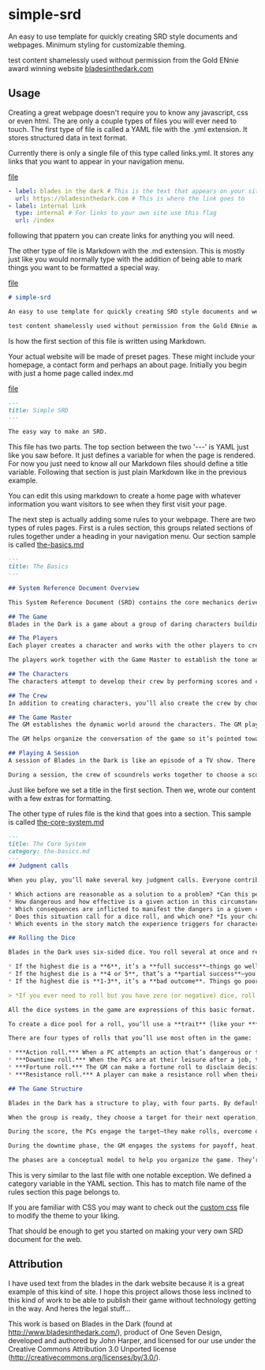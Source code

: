 # simple-srd

An easy to use template for quickly creating SRD style documents and webpages. Minimum styling for customizable theming.

test content shamelessly used without permission from the Gold ENnie award winning website [bladesinthedark.com](https://bladesinthedark.com/)

## Usage

Creating a great webpage doesn't require you to know any javascript, css or even html. The are only a couple types of files you will ever need to touch. The first type of file is called a YAML file with the .yml extension. It stores structured data in text format. 

Currently there is only a single file of this type called links.yml. It stores any links that you want to appear in your navigation menu. 

[file](https://github.com/non-binary-trees/simple-srd/blob/master/_data/links.yml)

```Yaml
- label: blades in the dark # This is the text that appears on your site for the link
  url: https://bladesinthedark.com # This is where the link goes to
- label: internal link
  type: internal # For links to your own site use this flag
  url: /index 
```

following that ppatern you can create links for anything you will need.

The other type of file is Markdown with the .md extension. This is mostly just like you would normally type with the addition of being able to mark things you want to be formatted a special way.

[file](https://github.com/non-binary-trees/simple-srd/blob/master/README.md)

```Markdown
# simple-srd

An easy to use template for quickly creating SRD style documents and webpages. Minimum styling for customizable theming.

test content shamelessly used without permission from the Gold ENnie award winning website [bladesinthedark.com](https://bladesinthedark.com/)
```

Is how the first section of this file is written using Markdown.

Your actual website will be made of preset pages. These might include your homepage, a contact form and perhaps an about page. Initially you begin with just a home page called index.md

[file](https://github.com/non-binary-trees/simple-srd/blob/master/index.md)

```Markdown
---
title: Simple SRD
---

The easy way to make an SRD.
```

This file has two parts. The top section between the two '---' is YAML just like you saw before. It just defines a variable for when the page is rendered. For now you just need to know all our Markdown files should define a title variable. Following that section is just plain Markdown like in the previous example.

You can edit this using markdown to create a home page with whatever information you want visitors to see when they first visit your page.

The next step is actually adding some rules to your webpage. There are two types of rules pages. First is a rules section, this groups related sections of rules together under a heading in your navigation menu. Our section sample is called [the-basics.md](https://github.com/non-binary-trees/simple-srd/blob/master/_rules/the-basics.md)

```Markdown
---
title: The Basics
---

## System Reference Document Overview

This System Reference Document (SRD) contains the core mechanics derived from the Blades in the Dark rpg. If you'd like to use these mechanics in your own game, see the Licensing section of this website for details.

## The Game
Blades in the Dark is a game about a group of daring characters building an enterprising crew. We play to find out if the fledgling crew can thrive amidst the teeming threats that surround it.

## The Players
Each player creates a character and works with the other players to create the crew to which their characters belong. Each player strives to bring their character to life as an interesting, daring character who reaches boldly beyond their current safety and means.

The players work together with the Game Master to establish the tone and style of the game by making judgment calls about the mechanics, dice, and consequences of actions. The players take responsibility as co-authors of the game with the GM.

## The Characters
The characters attempt to develop their crew by performing scores and contending with threats from their enemies.

## The Crew
In addition to creating characters, you’ll also create the crew by choosing which type of criminal enterprise you’re interested in exploring.

## The Game Master
The GM establishes the dynamic world around the characters. The GM plays all the non-player characters in the world by giving each one a concrete desire and preferred method of action.

The GM helps organize the conversation of the game so it’s pointed toward the interesting elements of play. The GM isn’t in charge of the story and doesn’t have to plan events ahead of time. They present interesting opportunities to the players, then follow the chain of action and consequences wherever they lead.

## Playing A Session
A session of Blades in the Dark is like an episode of a TV show. There are one or two main events, plus maybe some side-story elements, which all fit into an ongoing series. A session of play can last anywhere from two to six hours, depending on the preferences of the group.

During a session, the crew of scoundrels works together to choose a score to accomplish, then they make a few dice rolls to jump into the action of the score in progress. The PCs take actions, suffer consequences, and finish the operation (succeed or fail). Then the crew has downtime, during which they recover, pursue side-projects, and indulge their vices. After downtime, the players once again look for a new opportunity or create their own goals and pursuits, and we play to find out what happens next.
```

Just like before we set a title in the first section. Then we, wrote our content with a few extras for formatting.

The other type of rules file is the kind that goes into a section. This sample is called [the-core-system.md](https://github.com/non-binary-trees/simple-srd/blob/master/_rules/the-core-system.md)

```Markdown
---
title: The Core System
category: the-basics.md
---
## Judgment calls

When you play, you’ll make several key judgment calls. Everyone contributes, but either the players or the GM gets final say for each:

* Which actions are reasonable as a solution to a problem? *Can this person be swayed? Must we get out the tools and tinker with this old rusty lock, or could it also be quietly finessed? The players have final say.*
* How dangerous and how effective is a given action in this circumstance? *How risky is this? Can this person be swayed very little or a whole lot? The GM has final say.*
* Which consequences are inflicted to manifest the dangers in a given circumstance? *Does this fall from the roof break your leg? Do the constables merely become suspicious or do they already have you trapped? The GM has final say.*
* Does this situation call for a dice roll, and which one? *Is your character in position to make an action roll or must they first make a resistance roll to gain initiative? The GM has final say.*
* Which events in the story match the experience triggers for character and crew advancement? *Did you express your character’s beliefs, drives, heritage, or background? You tell us. The players have final say.*

## Rolling the Dice

Blades in the Dark uses six-sided dice. You roll several at once and read the **single highest result**.

* If the highest die is a **6**, it’s a **full success**—things go well. If you roll more than one **6**, it’s a **critical success**—you gain some additional advantage.
* If the highest die is a **4 or 5**, that’s a **partial success**—you do what you were trying to do, but there are consequences: trouble, harm, reduced effect, etc.
* If the highest die is **1-3**, it’s a **bad outcome**. Things go poorly. You probably don’t achieve your goal and you suffer complications, too.

> *If you ever need to roll but you have zero (or negative) dice, roll two dice and take the single lowest result. You can’t roll a **critical** when you have zero dice.*

All the dice systems in the game are expressions of this basic format. When you’re first learning the game, you can always “collapse” back down to a simple roll to judge how things go. Look up the exact rule later when you have time.

To create a dice pool for a roll, you’ll use a **trait** (like your ***Finesse*** or your ***Prowess*** or your crew’s Tier) and take dice equal to its **rating**. You’ll usually end up with one to four dice. Even one die is pretty good in this game—a 50% chance of success. The most common traits you’ll use are the **action ratings** of the player characters. A player might roll dice for their ***Skirmish*** action rating when they fight an enemy, for example.

There are four types of rolls that you’ll use most often in the game:

* ***Action roll.*** When a PC attempts an action that’s dangerous or troublesome, you make an action roll to find out how it goes. Action rolls and their effects and consequences drive most of the game.
* ***Downtime roll.*** When the PCs are at their leisure after a job, they can perform downtime activities in relative safety. You make downtime rolls to see how much they get done.
* ***Fortune roll.*** The GM can make a fortune roll to disclaim decision making and leave something up to chance. *How loyal is an NPC? How much does the plague spread? How much evidence is burned before the constables kick in the door?*
* ***Resistance roll.*** A player can make a resistance roll when their character suffers a consequence they don’t like. The roll tells us how much stress their character suffers to reduce the severity of a consequence. *When you resist that “Broken Leg” harm, you take some stress and now it’s only a “Sprained Ankle” instead.*

## The Game Structure

Blades in the Dark has a structure to play, with four parts. By default, the game is in **free play**—characters talk to each other, they go places, they do things, they make rolls as needed.

When the group is ready, they choose a target for their next operation, then choose a type of plan to employ. This triggers the engagement roll (which establishes the situation as the operation starts) and then the game shifts into the **score** phase.

During the score, the PCs engage the target—they make rolls, overcome obstacles, call for flashbacks, and complete the operation (successfully or not). When the score is finished, the game shifts into the **downtime** phase.

During the downtime phase, the GM engages the systems for payoff, heat, and entanglements, to determine all the fallout from the score. Then the PCs each get their downtime activities, such as indulging their vice to remove stress or working on a long-term project. When all the downtime activities are complete, the game returns to **free play** and the cycle starts over again.

The phases are a conceptual model to help you organize the game. They’re not meant to be rigid structures that restrict your options (this is why they’re presented as amorphous blobs of ink without hard edges). Think of the phases as a menu of options to fit whatever it is you’re trying to accomplish in play. Each phase suits a different goal.
```

This is very similar to the last file with one notable exception. We defined a category variable in the YAML section. This has to match file name of the rules section this page belongs to.

If you are familiar with CSS you may want to check out the [custom css](https://github.com/non-binary-trees/simple-srd/blob/master/_sass/_custome.scss) file to modify the theme to your liking.

That should be enough to get you started on making your very own SRD document for the web.

## Attribution

I have used text from the blades in the dark website because it is a great example of this kind of site. I hope this project allows those less inclined to this kind of work to be able to publish their game without technology getting in the way. And heres the legal stuff...

This work is based on Blades in the Dark (found at http://www.bladesinthedark.com/), product of One Seven Design, developed and authored by John Harper, and licensed for our use under the Creative Commons Attribution 3.0 Unported license (http://creativecommons.org/licenses/by/3.0/).
